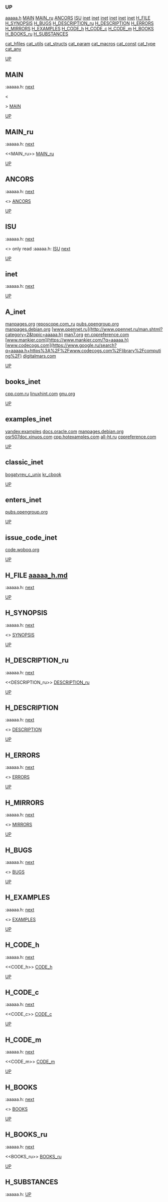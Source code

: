 ### UP
[aaaaa.h](##aaaaa.h)
[MAIN](##MAIN)
[MAIN_ru](##MAIN_ru)
[ANCORS](##ANCORS)
[ISU](##ISU)
[inet](##A_inet)
[inet](##books_inet)
[inet](##examples_inet)
[inet](##classic_inet)
[inet](##enters_inet)
[inet](##issue_code_inet)
[H_FILE](##H_FILE)
[H_SYNOPSIS](##H_SYNOPSIS)
[H_BUGS](##H_BUGS)
[H_DESCRIPTION_ru](##H_DESCRIPTION_ru)
[H_DESCRIPTION](##H_DESCRIPTION)
[H_ERRORS](##H_ERRORS)
[H_MIRRORS](##H_MIRRORS)
[H_EXAMPLES](##H_EXAMPLES)
[H_CODE_h](##H_CODE_h)
[H_CODE_c](##H_CODE_c)
[H_CODE_m](##H_CODE_m)
[H_BOOKS](##H_BOOKS)
[H_BOOKS_ru](##H_BOOKS_ru)
[H_SUBSTANCES](##H_SUBSTANCES)

[cat_hfiles](../cat_hfiles.md)
[cat_utils](../cat_utils.md)
[cat_structs](../cat_structs.md)
[cat_param](../cat_params.md)
[cat_macros](../cat_macross.md)
[cat_const](../cat_consts.md)
[cat_type](../cat_types.md)
[cat_any](../cat_anys.md)

[UP](###UP)
## MAIN
:aaaaa.h:
[next](##MAIN_ru)

<<MAIN>>
[MAIN](../fills/aaaaa_h/MAIN)


[UP](###UP)
## MAIN_ru
:aaaaa.h:
[next](##ANCORS)

<<MAIN_ru>>
[MAIN_ru](../fills/aaaaa_h/MAIN_ru)


[UP](###UP)
## ANCORS
:aaaaa.h:
[next](##ISU)

<<ANCORS>>
[ANCORS](../fills/aaaaa_h/ANCORS)


[UP](###UP)
## ISU
:aaaaa.h:
[next](##H_FILE)

<<ISU>>
only read
:aaaaa.h:
[ISU](../contents)
[next](##inet)


[UP](###UP)
## inet
:aaaaa.h:
[next](##H_FILE)

[UP](###UP)
## A_inet
[manpages.org](https://www.google.ru/search?q=aaaaa.h+site%3Ahttps%3A%2F%2Fmanpages.org)
[reposcope.com_ru](https://www.google.ru/search?q=aaaaa.h+site%3Ahttps%3A%2F%2Freposcope.com%2Fmanpages%2Fru)
[pubs.opengroup.org](https://www.google.com/search?q=aaaaa.h+https%3A%2F%2Fpubs.opengroup.org)
[manpages.debian.org](https://yandex.ru/search/?text=aaaaa.h+site%3Ahttps%3A%2F%2Fmanpages.debian.org%2F)
[www.opennet.ru](http://www.opennet.ru/man.shtml?category=2&topic=aaaaa.h)
[man7.org](https://www.google.ru/search?q=aaaaa.h+site%3Ahttps%3A%2F%2Fman7.org%2Flinux%2Fman-pages)
[en.cppreference.com](https://www.google.com/search?q=aaaaa.h+en.cppreference.com)
[www.mankier.com](https://www.mankier.com/?q=aaaaa.h)
[www.codecogs.com](https://www.google.ru/search?q=aaaaa.h+https%3A%2F%2Fwww.codecogs.com%2Flibrary%2Fcomputing%2F)
[digitalmars.com](https://www.google.ru/search?q=aaaaa.h+https%3A%2F%2Fdigitalmars.com%2Frtl%2F)


[UP](###UP)
## books_inet
[cpp.com.ru](https://yandex.ru/search/?text=aaaaa.h+site%3Ahttps%3A%2F%2Fcpp.com.ru)
[linuxhint.com](https://www.google.ru/search?q=aaaaa.h+site%3Ahttps%3A%2F%2Flinuxhint.com)
[gnu.org](https://www.google.ru/search?q=aaaaa.h+site%3Ahttps%3A%2F%2Fwww.gnu.org%2Fsoftware%2Flibc%2Fmanual)

[UP](###UP)
## examples_inet
[yandex:examples](https://yandex.ru/search/?text=aaaaa.h+example+in+c)
[docs.oracle.com](https://www.google.com/search?q=aaaaa.h+https%3A%2F%2Fdocs.oracle.com)
[manpages.debian.org](https://yandex.ru/search/?text=aaaaa.h+site%3Ahttps%3A%2F%2Fmanpages.debian.org%2F)
[osr507doc.xinuos.com](https://www.google.com/search?q=aaaaa.h+http%3A%2F%2Fosr507doc.xinuos.com%2Fen%2Fman)
[cpp.hotexamples.com](https://cpp.hotexamples.com/examples/-/-/aaaaa.h/cpp-aaaaa.h-function-examples.html)
[all-ht.ru](https://yandex.ru/search/?text=aaaaa.h+site%3Ahttp%3A%2F%2Fall-ht.ru%2Finf%2Fprog%2Fc%2F)
[cppreference.com](https://yandex.ru/search/?text=aaaaa.h+site%3Ahttps%3A%2F%2Fen.cppreference.com%2Fw%2Fc%2F)

[UP](###UP)
## classic_inet
[bogatyrev_c_unix](https://www.google.com/search?q=aaaaa.h+site%3Ahttps%3A%2F%2Fcpp.com.ru%2Fbogatyrev_c_unix)
[kr_cbook](https://www.google.com/search?q=aaaaa.h+site%3Ahttps%3A%2F%2Fcpp.com.ru%2Fkr_cbook)

[UP](###UP)
## enters_inet
[pubs.opengroup.org](https://pubs.opengroup.org/onlinepubs/9699919799/idx/head.html)

[UP](###UP)
## issue_code_inet
[code.woboq.org](https://www.google.com/search?h=&sitesearch=https%3A%2F%2Fcode.woboq.org%2Fuserspace%2Fglibc%2F&q=aaaaa.h)


[UP](###UP)
## H_FILE [aaaaa_h.md](aaaaa_h.md)
:aaaaa.h:
[next](##H_SYNOPSIS)

[UP](###UP)
## H_SYNOPSIS
:aaaaa.h:
[next](##H_DESCRIPTION_ru)

<<SYNOPSIS>>
[SYNOPSIS](../fills/aaaaa_h/SYNOPSIS)


[UP](###UP)
## H_DESCRIPTION_ru
:aaaaa.h:
[next](##H_DESCRIPTION)

<<DESCRIPTION_ru>>
[DESCRIPTION_ru](../fills/aaaaa_h/DESCRIPTION_ru)


[UP](###UP)
## H_DESCRIPTION
:aaaaa.h:
[next](##H_ERRORS)

<<DESCRIPTION>>
[DESCRIPTION](../fills/aaaaa_h/DESCRIPTION)


[UP](###UP)
## H_ERRORS
:aaaaa.h:
[next](##H_MIRRORS)

<<ERRORS>>
[ERRORS](../fills/aaaaa_h/ERRORS)


[UP](###UP)
## H_MIRRORS
:aaaaa.h:
[next](##H_BUGS)

<<MIRRORS>>
[MIRRORS](../fills/aaaaa_h/MIRRORS)


[UP](###UP)
## H_BUGS
:aaaaa.h:
[next](##H_EXAMPLES)

<<BUGS>>
[BUGS](../fills/aaaaa_h/BUGS)


[UP](###UP)
## H_EXAMPLES
:aaaaa.h:
[next](##H_CODE)

<<EXAMPLES>>
[EXAMPLES](../fills/aaaaa_h/EXAMPLES)


[UP](###UP)
## H_CODE_h
:aaaaa.h:
[next](##H_CODE_c)

<<CODE_h>>
[CODE_h](../fills/aaaaa_h/CODE_h)


[UP](###UP)
## H_CODE_c
:aaaaa.h:
[next](##H_CODE_m)

<<CODE_c>>
[CODE_c](../fills/aaaaa_h/CODE_c)


[UP](###UP)
## H_CODE_m
:aaaaa.h:
[next](##H_BOOKS)

<<CODE_m>>
[CODE_m](../fills/aaaaa_h/CODE_m)


[UP](###UP)
## H_BOOKS
:aaaaa.h:
[next](##H_BOOKS_ru)

<<BOOKS>>
[BOOKS](../fills/aaaaa_h/BOOKS)


[UP](###UP)
## H_BOOKS_ru
:aaaaa.h:
[next](##H_SUBSTANCES)

<<BOOKS_ru>>
[BOOKS_ru](../fills/aaaaa_h/BOOKS_ru)


[UP](###UP)
## H_SUBSTANCES
:aaaaa.h:
[UP](###UP)
